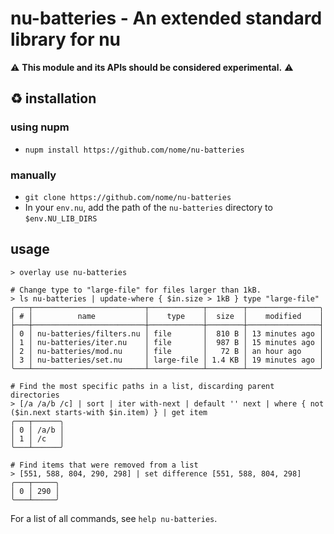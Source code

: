 # nu-batteries - An extended standard library for nu

:warning: **This module and its APIs should be considered experimental.** :warning:

## :recycle: installation
### using nupm
* `nupm install https://github.com/nome/nu-batteries`

### manually
* `git clone https://github.com/nome/nu-batteries`
* In your `env.nu`, add the path of the `nu-batteries` directory to `$env.NU_LIB_DIRS`

## usage
```
> overlay use nu-batteries

# Change type to "large-file" for files larger than 1kB.
> ls nu-batteries | update-where { $in.size > 1kB } type "large-file"
╭───┬─────────────────────────┬────────────┬────────┬────────────────╮
│ # │          name           │    type    │  size  │    modified    │
├───┼─────────────────────────┼────────────┼────────┼────────────────┤
│ 0 │ nu-batteries/filters.nu │ file       │  810 B │ 13 minutes ago │
│ 1 │ nu-batteries/iter.nu    │ file       │  987 B │ 15 minutes ago │
│ 2 │ nu-batteries/mod.nu     │ file       │   72 B │ an hour ago    │
│ 3 │ nu-batteries/set.nu     │ large-file │ 1.4 KB │ 19 minutes ago │
╰───┴─────────────────────────┴────────────┴────────┴────────────────╯

# Find the most specific paths in a list, discarding parent directories
> [/a /a/b /c] | sort | iter with-next | default '' next | where { not ($in.next starts-with $in.item) } | get item
╭───┬──────╮
│ 0 │ /a/b │
│ 1 │ /c   │
╰───┴──────╯

# Find items that were removed from a list
> [551, 588, 804, 290, 298] | set difference [551, 588, 804, 298]
╭───┬─────╮
│ 0 │ 290 │
╰───┴─────╯
```

For a list of all commands, see `help nu-batteries`.
